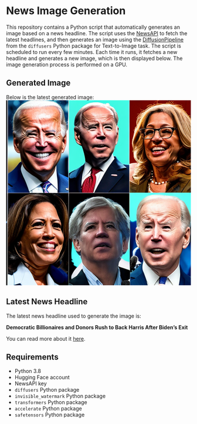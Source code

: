 # News Image Generation
This repository contains a Python script that automatically generates an image based on a news headline. The script uses the [NewsAPI](https://newsapi.org/) to fetch the latest headlines, and then generates an image using the [DiffusionPipeline](https://github.com/huggingface/diffusers) from the `diffusers` Python package for Text-to-Image task.
The script is scheduled to run every few minutes. Each time it runs, it fetches a new headline and generates a new image, which is then displayed below. The image generation process is performed on a GPU.

## Generated Image
Below is the latest generated image:
![Generated Image](image.png)

## Latest News Headline
The latest news headline used to generate the image is:

**Democratic Billionaires and Donors Rush to Back Harris After Biden’s Exit**

You can read more about it [here](https://news.google.com/rss/articles/CBMiUGh0dHBzOi8vd3d3Lm55dGltZXMuY29tLzIwMjQvMDcvMjEvdXMvcG9saXRpY3MvZGVtb2NyYXQtZG9ub3JzLWhhcnJpcy1iaWRlbi5odG1s0gEA?oc=5).

## Requirements
- Python 3.8
- Hugging Face account
- NewsAPI key
- `diffusers` Python package
- `invisible_watermark` Python package
- `transformers` Python package
- `accelerate` Python package
- `safetensors` Python package
